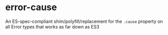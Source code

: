 # error-cause
An ES-spec-compliant shim/polyfill/replacement for the `.cause` property on all Error types that works as far down as ES3
